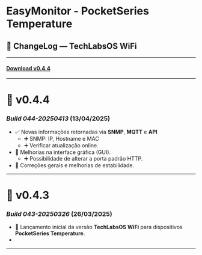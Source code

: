 # EasyMonitor - PocketSeries Temperature

## 📌 ChangeLog — TechLabsOS WiFi

---
#### [Download v0.4.4](https://github.com/nilsonpessim/easymonitor/raw/refs/heads/main/PocketSeries/Temperature/v1/firmware/emptv1-0.4.4-build-044-20250413.bin)
---
# 🔄 v0.4.4
### *Build 044-20250413* (13/04/2025)
- ✅ Novas informações retornadas via **SNMP**, **MQTT** e **API**
  - ➕ SNMP: IP, Hostname e MAC
  - ➕ Verificar atualização online.
- 🎨 Melhorias na interface gráfica (GUI).
  -  ➕ Possibilidade de alterar a porta padrão HTTP.
- 🧹 Correções gerais e melhorias de estabilidade.

---
# 🔄 v0.4.3
### *Build 043-20250326* (26/03/2025)
- 🚀 Lançamento inicial da versão **TechLabsOS WiFi** para dispositivos **PocketSeries Temperature**.
- 
---
